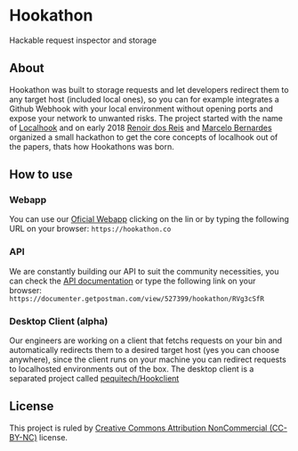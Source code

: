 # Hookathon
Hackable request inspector and storage

## About
Hookathon was built to storage requests and let developers redirect them to any target host (included local ones), so you can for example integrates a Github Webhook with your local environment without opening ports and expose your network to unwanted risks. The project started with the name of [Localhook](http://github.com/renoirfaria/localhook) and on early 2018 [Renoir dos Reis](http://github.com/renoirfaria) and [Marcelo Bernardes](http://github.com/mmbdeng) organized a small hackathon to get the core concepts of localhook out of the papers, thats how Hookathons was born.

## How to use

### Webapp
You can use our [Oficial Webapp](https://hookathon.co) clicking on the lin or by typing the following URL on your browser: ```https://hookathon.co```

### API
We are constantly building our API to suit the community necessities, you can check the [API documentation](https://documenter.getpostman.com/view/527399/hookathon/RVg3cSfR) or type the following link on your browser: ```https://documenter.getpostman.com/view/527399/hookathon/RVg3cSfR```

### Desktop Client (alpha)
Our engineers are working on a client that fetchs requests on your bin and automatically redirects them to a desired target host (yes you can choose anywhere), since the client runs on your machine you can redirect requests to localhosted environments out of the box. The desktop client is a separated project called [pequitech/Hookclient](https://github.com/pequitech/hookclient)

## License
This project is ruled by [Creative Commons Attribution NonCommercial (CC-BY-NC)](https://tldrlegal.com/license/creative-commons-attribution-noncommercial-(cc-nc)) license. 
